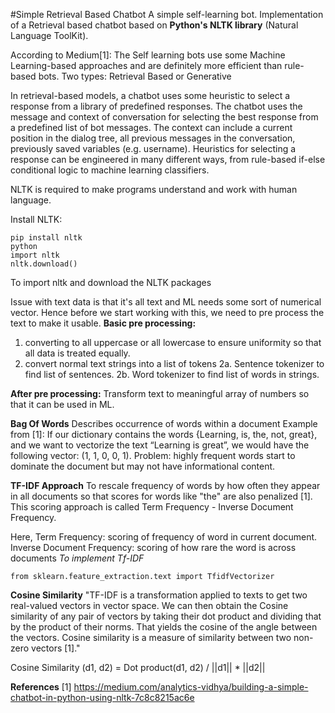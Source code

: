 #Simple Retrieval Based Chatbot
A simple self-learning bot. Implementation of a Retrieval based chatbot based on **Python's NLTK library** (Natural Language ToolKit).

According to Medium[1]:
The Self learning bots use some Machine Learning-based approaches and are definitely more efficient than rule-based bots. Two types: Retrieval Based or Generative

In retrieval-based models, a chatbot uses some heuristic to select a response from a library of predefined responses. The chatbot uses the message and context of conversation for selecting the best response from a predefined list of bot messages. The context can include a current position in the dialog tree, all previous messages in the conversation, previously saved variables (e.g. username). Heuristics for selecting a response can be engineered in many different ways, from rule-based if-else conditional logic to machine learning classifiers.

NLTK is required to make programs understand and work with human language.

Install NLTK:
```
pip install nltk
python
import nltk
nltk.download()
```
To import nltk and download the NLTK packages

Issue with text data is that it's all text and ML needs some sort of numerical vector.
Hence before we start working with this, we need to pre process the text to make it usable.
**Basic pre processing:**
1. converting to all uppercase or all lowercase to ensure uniformity so that all data is treated equally.
2. convert normal text strings into a list of tokens
  2a. Sentence tokenizer to find list of sentences.
  2b. Word tokenizer to find list of words in strings.

**After pre processing:**
Transform text to meaningful array of numbers so that it can be used in ML.

**Bag Of Words**
Describes occurrence of words within a document
Example from [1]:
If our dictionary contains the words {Learning, is, the, not, great}, and we want to vectorize the text “Learning is great”, we would have the following vector: (1, 1, 0, 0, 1).
Problem: highly frequent words start to dominate the document but may not have informational content.

**TF-IDF Approach**
To rescale frequency of words by how often they appear in all documents so that scores for words like "the" are also penalized [1]. This scoring approach is called Term Frequency - Inverse Document Frequency.

Here, Term Frequency: scoring of frequency of word in current document.
Inverse Document Frequency: scoring of how rare the word is across documents
*To implement Tf-IDF*
```
from sklearn.feature_extraction.text import TfidfVectorizer
```

**Cosine Similarity**
"TF-IDF is a transformation applied to texts to get two real-valued vectors in vector space. We can then obtain the Cosine similarity of any pair of vectors by taking their dot product and dividing that by the product of their norms. That yields the cosine of the angle between the vectors. Cosine similarity is a measure of similarity between two non-zero vectors [1]."

Cosine Similarity (d1, d2) =  Dot product(d1, d2) / ||d1|| * ||d2||





**References**
[1] https://medium.com/analytics-vidhya/building-a-simple-chatbot-in-python-using-nltk-7c8c8215ac6e
